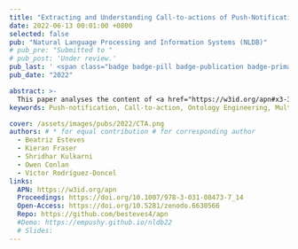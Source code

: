 ```yaml
---
title: "Extracting and Understanding Call-to-actions of Push-Notifications"
date: 2022-06-13 00:01:00 +0800
selected: false
pub: "Natural Language Processing and Information Systems (NLDB)"
# pub_pre: "Submitted to "
# pub_post: 'Under review.'
pub_last: ' <span class="badge badge-pill badge-publication badge-primary">Conference</span>'
pub_date: "2022"

abstract: >-
  This paper analyses the content of <a href="https://w3id.org/apn#x3-3-1-notification" target="_blank">push-notifications</a> from popular apps over 463 days, introduces a new <a href="https://w3id.org/apn" target="_blank">ontology</a> for labeling their call-to-action (<a href="https://w3id.org/apn#x3-3-4-cta" target="_blank">CTA</a>) messages, and presents the results of a <a href="https://w3id.org/apn#x3-3-4-cta" target="_blank">CTA</a> text classification task.
keywords: Push-notification, Call-to-action, Ontology Engineering, Multi-label Classification, Marketing

cover: /assets/images/pubs/2022/CTA.png
authors: # * for equal contribution # for corresponding author
  - Beatriz Esteves
  - Kieran Fraser
  - Shridhar Kulkarni
  - Owen Conlan
  - Víctor Rodríguez-Doncel 
links:
  APN: https://w3id.org/apn
  Proceedings: https://doi.org/10.1007/978-3-031-08473-7_14
  Open-Access: https://doi.org/10.5281/zenodo.6630566
  Repo: https://github.com/besteves4/apn
  #Demo: https://empushy.github.io/nldb22
  # Slides: 
---
```

